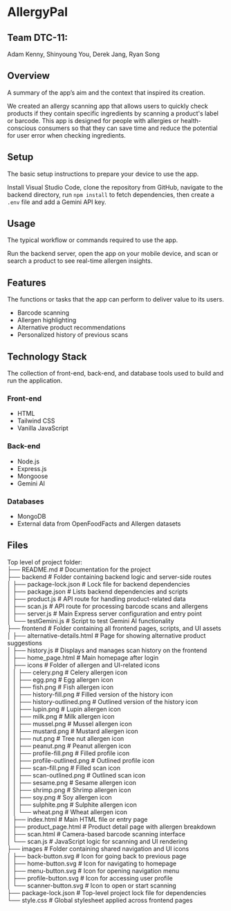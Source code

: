 # AllergyPal

## Team DTC-11:

Adam Kenny, Shinyoung You, Derek Jang, Ryan Song

## Overview

A summary of the app’s aim and the context that inspired its creation.

We created an allergy scanning app that allows users to quickly check products if they contain specific ingredients by scanning a product's label or barcode. This app is designed for people with allergies or health-conscious consumers so that they can save time and reduce the potential for user error when checking ingredients.

## Setup

The basic setup instructions to prepare your device to use the app.

Install Visual Studio Code, clone the repository from GitHub, navigate to the backend directory, run `npm install` to fetch dependencies, then create a `.env` file and add a Gemini API key.

## Usage

The typical workflow or commands required to use the app.

Run the backend server, open the app on your mobile device, and scan or search a product to see real-time allergen insights.

## Features

The functions or tasks that the app can perform to deliver value to its users.

- Barcode scanning
- Allergen highlighting
- Alternative product recommendations
- Personalized history of previous scans

## Technology Stack

The collection of front-end, back-end, and database tools used to build and run the application.

### Front-end

- HTML
- Tailwind CSS
- Vanilla JavaScript

### Back-end

- Node.js
- Express.js
- Mongoose
- Gemini AI

### Databases

- MongoDB
- External data from OpenFoodFacts and Allergen datasets

## Files

Top level of project folder:  
├── README.md # Documentation for the project  
├── backend # Folder containing backend logic and server-side routes  
│ ├── package-lock.json # Lock file for backend dependencies  
│ ├── package.json # Lists backend dependencies and scripts  
│ ├── product.js # API route for handling product-related data  
│ ├── scan.js # API route for processing barcode scans and allergens  
│ ├── server.js # Main Express server configuration and entry point  
│ └── testGemini.js # Script to test Gemini AI functionality  
├── frontend # Folder containing all frontend pages, scripts, and UI assets  
│ ├── alternative-details.html # Page for showing alternative product suggestions  
│ ├── history.js # Displays and manages scan history on the frontend  
│ ├── home_page.html # Main homepage after login  
│ ├── icons # Folder of allergen and UI-related icons  
│ │ ├── celery.png # Celery allergen icon  
│ │ ├── egg.png # Egg allergen icon  
│ │ ├── fish.png # Fish allergen icon  
│ │ ├── history-fill.png # Filled version of the history icon  
│ │ ├── history-outlined.png # Outlined version of the history icon  
│ │ ├── lupin.png # Lupin allergen icon  
│ │ ├── milk.png # Milk allergen icon  
│ │ ├── mussel.png # Mussel allergen icon  
│ │ ├── mustard.png # Mustard allergen icon  
│ │ ├── nut.png # Tree nut allergen icon  
│ │ ├── peanut.png # Peanut allergen icon  
│ │ ├── profile-fill.png # Filled profile icon  
│ │ ├── profile-outlined.png # Outlined profile icon  
│ │ ├── scan-fill.png # Filled scan icon  
│ │ ├── scan-outlined.png # Outlined scan icon  
│ │ ├── sesame.png # Sesame allergen icon  
│ │ ├── shrimp.png # Shrimp allergen icon  
│ │ ├── soy.png # Soy allergen icon  
│ │ ├── sulphite.png # Sulphite allergen icon  
│ │ └── wheat.png # Wheat allergen icon  
│ ├── index.html # Main HTML file or entry page  
│ ├── product_page.html # Product detail page with allergen breakdown  
│ ├── scan.html # Camera-based barcode scanning interface  
│ └── scan.js # JavaScript logic for scanning and UI rendering  
├── images # Folder containing shared navigation and UI icons  
│ ├── back-button.svg # Icon for going back to previous page  
│ ├── home-button.svg # Icon for navigating to homepage  
│ ├── menu-button.svg # Icon for opening navigation menu  
│ ├── profile-button.svg # Icon for accessing user profile  
│ └── scanner-button.svg # Icon to open or start scanning  
├── package-lock.json # Top-level project lock file for dependencies  
└── style.css # Global stylesheet applied across frontend pages
